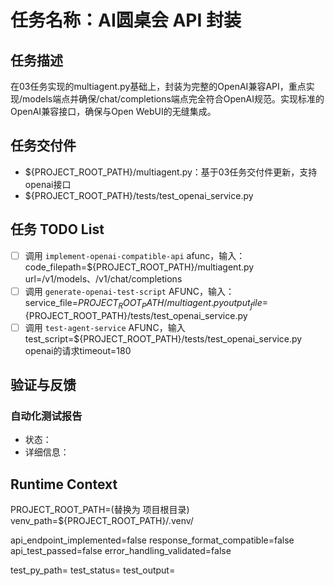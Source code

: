 # 任务名称：AI圆桌会 API 封装

## 任务描述
在03任务实现的multiagent.py基础上，封装为完整的OpenAI兼容API，重点实现/models端点并确保/chat/completions端点完全符合OpenAI规范。实现标准的OpenAI兼容接口，确保与Open WebUI的无缝集成。

## 任务交付件
- ${PROJECT_ROOT_PATH}/multiagent.py：基于03任务交付件更新，支持openai接口
- ${PROJECT_ROOT_PATH}/tests/test_openai_service.py

## 任务 TODO List
- [ ] 调用 `implement-openai-compatible-api` afunc，输入：code_filepath=${PROJECT_ROOT_PATH}/multiagent.py url=/v1/models、/v1/chat/completions
- [ ] 调用 `generate-openai-test-script` AFUNC，输入：service_file=${PROJECT_ROOT_PATH}/multiagent.py output_file=${PROJECT_ROOT_PATH}/tests/test_openai_service.py
- [ ] 调用 `test-agent-service` AFUNC，输入 test_script=${PROJECT_ROOT_PATH}/tests/test_openai_service.py openai的请求timeout=180

## 验证与反馈
### 自动化测试报告
- 状态：
- 详细信息：

## Runtime Context
PROJECT_ROOT_PATH=(替换为 项目根目录)
venv_path=${PROJECT_ROOT_PATH}/.venv/

api_endpoint_implemented=false
response_format_compatible=false
api_test_passed=false
error_handling_validated=false

test_py_path=
test_status=
test_output=
